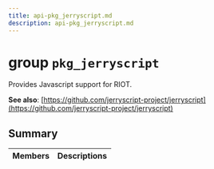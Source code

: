 ```yaml
---
title: api-pkg_jerryscript.md
description: api-pkg_jerryscript.md
---
```

# group `pkg_jerryscript` 

Provides Javascript support for RIOT.

**See also**: [https://github.com/jerryscript-project/jerryscript](https://github.com/jerryscript-project/jerryscript)

## Summary

 Members                        | Descriptions                                
--------------------------------|---------------------------------------------

